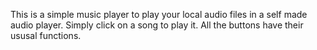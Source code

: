 This is a simple music player to play your local audio files in a self made audio player. Simply click on a song to play it. All the buttons have their ususal functions.
